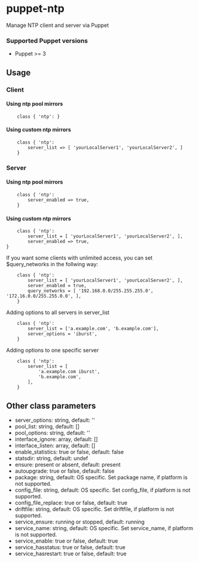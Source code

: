 # puppet-ntp

Manage NTP client and server via Puppet

### Supported Puppet versions
* Puppet >= 3

## Usage

### Client

#### Using ntp pool mirrors

```
    class { 'ntp': }
```

#### Using custom ntp mirrors

```
    class { 'ntp':
        server_list => [ 'yourLocalServer1', 'yourLocalServer2', ]
    }
```

### Server

#### Using ntp pool mirrors

```
    class { 'ntp':
        server_enabled => true,
    }
```

#### Using custom ntp mirrors

```
    class { 'ntp':
        server_list = [ 'yourLocalServer1', 'yourLocalServer2', ],
        server_enabled => true,
}
```

If you want some clients with unlimited access,
you can set $query_networks in the follwing way:

```
    class { 'ntp':
        server_list = [ 'yourLocalServer1', 'yourLocalServer2', ],
        server_enabled = true,
        query_networks = [ '192.168.0.0/255.255.255.0', '172.16.0.0/255.255.0.0', ],
    }
```

Adding options to all servers in server_list

```puppet
    class { 'ntp':
        server_list = ['a.example.com', 'b.example.com'],
        server_options = 'iburst',
    }
```

Adding options to one specific server

```puppet
    class { 'ntp':
        server_list = [
            'a.example.com iburst',
            'b.example.com',
        ],
    }
```

## Other class parameters
* server_options: string, default: ''
* pool_list: string, default: []
* pool_options: string, default: ''
* interface_ignore: array, default: []
* interface_listen: array, default: []
* enable_statistics: true or false, default: false
* statsdir: string, default: undef
* ensure: present or absent, default: present
* autoupgrade: true or false, default: false
* package: string, default: OS specific. Set package name, if platform is not supported.
* config_file: string, default: OS specific. Set config_file, if platform is not supported. 
* config_file_replace: true or false, default: true
* driftfile: string, default: OS specific. Set driftfile, if platform is not supported. 
* service_ensure: running or stopped, default: running
* service_name: string, default: OS specific. Set service_name, if platform is not supported. 
* service_enable: true or false, default: true
* service_hasstatus: true or false, default: true
* service_hasrestart: true or false, default: true
